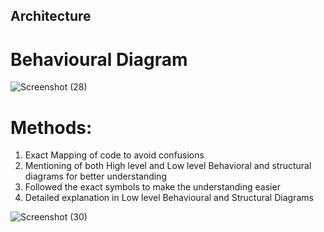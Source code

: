## Architecture
# Behavioural Diagram

![Screenshot (28)](https://user-images.githubusercontent.com/98837074/157863544-db04b642-9bc2-4120-aae3-cdbb3aa29141.png)

# Methods:

1) Exact Mapping of code to avoid confusions
2) Mentioning of both High level and Low level Behavioral and structural diagrams for better understanding
3) Followed the exact symbols to make the understanding easier
4) Detailed explanation in Low level Behavioural and Structural Diagrams

![Screenshot (30)](https://user-images.githubusercontent.com/98837074/157865330-ca6c9841-7a7c-4dde-9c24-76c25ab0c71d.png)
